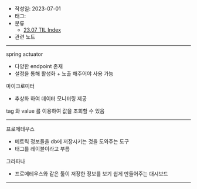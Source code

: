 - 작성일: 2023-07-01
- 태그: 
- 분류
    - [23.07 TIL Index](23.07%20TIL%20Index.md)
- 관련 노트

---

spring actuator 

- 다양한 endpoint 존재
- 설정을 통해 활성화 + 노출 해주어야 사용 가능

마이크로미터

- 추상화 하여 데이터 모니터링 제공


tag 와 value 를 이용하여 값을 조회할 수 있음

---

프로메테우스

- 메트릭 정보들을 db에 저장시키는 것을 도와주는 도구
- 태그를 레이블이라고 부름

그라파나

- 프로메테우스와 같은 툴이 저장한 정보를 보기 쉽게 만들어주는 대시보드


---